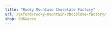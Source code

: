 ```yaml
---
title: "Rocky Mountain Chocolate Factory"
url: /oxford/rocky-mountain-chocolate-factory/
shop: Süßwaren
---
```

